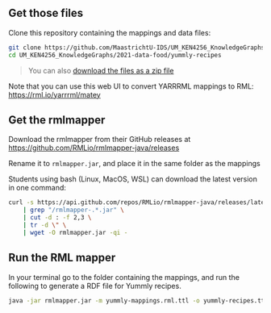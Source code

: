 ## Get those files

Clone this repository containing the mappings and data files:

```bash
git clone https://github.com/MaastrichtU-IDS/UM_KEN4256_KnowledgeGraphs
cd UM_KEN4256_KnowledgeGraphs/2021-data-food/yummly-recipes
```

> You can also [download the files as a zip file](https://github.com/MaastrichtU-IDS/UM_KEN4256_KnowledgeGraphs/archive/master.zip)

Note that you can use this web UI to convert YARRRML mappings to RML: https://rml.io/yarrrml/matey 

## Get the rmlmapper

Download the rmlmapper from their GitHub releases at https://github.com/RMLio/rmlmapper-java/releases

Rename it to `rmlmapper.jar`, and place it in the same folder as the mappings

Students using bash (Linux, MacOS, WSL) can download the latest version in one command:

```bash
curl -s https://api.github.com/repos/RMLio/rmlmapper-java/releases/latest \
    | grep "/rmlmapper-.*.jar" \
    | cut -d : -f 2,3 \
    | tr -d \" \
    | wget -O rmlmapper.jar -qi -
```

## Run the RML mapper

In your terminal go to the folder containing the mappings, and run the following to generate a RDF file for Yummly recipes.

```bash
java -jar rmlmapper.jar -m yummly-mappings.rml.ttl -o yummly-recipes.ttl -s turtle
```
